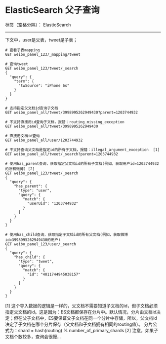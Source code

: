 # ElasticSearch 父子查询

标签（空格分隔）： ElasticSearch

---

下文中，user是父表，tweet是子表；

```
# 查看子表mapping
GET weibo_panel_123/_mapping/tweet

# 查询tweet
GET weibo_panel_123/tweet/_search
{
  "query": {
    "term": {
      "twSource": "iPhone 6s"
    }
  }
}

# 支持指定父文档id查询子文档
GET weibo_panel_all/tweet/3998995262949430?parent=1203744932

# 不支持直接用id查询子文档，报错：routing_missing_exception
GET weibo_panel_all/tweet/3998995262949430

# 直接用文档id查询
GET weibo_panel_all/user/1203744932

# 不支持查询父文档是指定id的所有子文档，报错：illegal_argument_exception  [1]
GET weibo_panel_all/tweet/_search?parent=1203744932

# 使用has_parent查询，获取指定父文档id的所有子文档(例如，获取用户id=1203744932的所有微博) [2]
GET weibo_panel_123/tweet/_search
{
  "query": {
    "has_parent": {
      "type": "user",
      "query": {
        "match": {
          "userUid": "1203744932"
        }
      }
    }
  }
}

# 使用has_child查询，获取指定子文档id的所有父文档(例如，获取微博id=3998995262949430的用户)
GET weibo_panel_123/user/_search
{
  "query": {
    "has_child": {
      "type": "tweet",
      "query": {
        "match": {
          "id": "4011744945038157"
        }
      }
    }
  }
}
```

[1] 这个导入数据的逻辑是一样的，父文档不需要知道子文档的id，但子文档必须指定父文档的id。这是因为：ES文档都保存在分片中。默认情况，分片由文档id决定；但在父子文档中，ES要保证父子文档在同一个分片中存储，所以，父文档id决定了子文档在哪个分片保存（父文档和子文档拥有相同的routing值）。
分片公式为：shard = hash(routing) % number_of_primary_shards
[2] 注意，如果子文档个数较多，查询会很慢...
